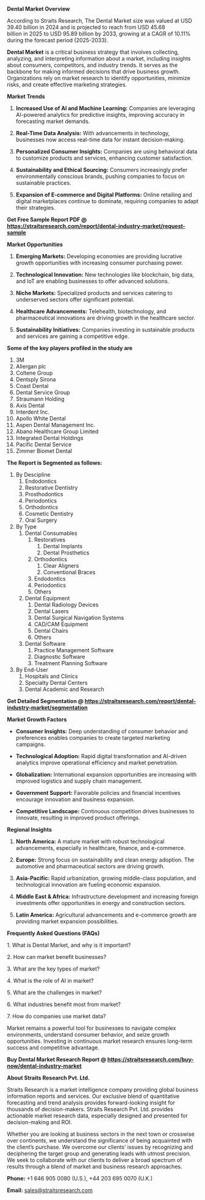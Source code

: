 <p><strong>Dental Market Overview</strong></p>
<p>According to Straits Research, The Dental Market size was valued at USD 39.40 billion in 2024 and is projected to reach from USD 45.68 billion in 2025 to USD 95.89 billion by 2033, growing at a CAGR of 10.11% during the forecast period (2025-2033).</p>
<p><strong>Dental Market</strong> is a critical business strategy that involves collecting, analyzing, and interpreting information about a market, including insights about consumers, competitors, and industry trends. It serves as the backbone for making informed decisions that drive business growth. Organizations rely on market research to identify opportunities, minimize risks, and create effective marketing strategies.</p>
<p><strong>Market Trends</strong></p>
<ol>
<li>
<p><strong>Increased Use of AI and Machine Learning:</strong> Companies are leveraging AI-powered analytics for predictive insights, improving accuracy in forecasting market demands.</p>
</li>
<li>
<p><strong>Real-Time Data Analysis:</strong> With advancements in technology, businesses now access real-time data for instant decision-making.</p>
</li>
<li>
<p><strong>Personalized Consumer Insights:</strong> Companies are using behavioral data to customize products and services, enhancing customer satisfaction.</p>
</li>
<li>
<p><strong>Sustainability and Ethical Sourcing:</strong> Consumers increasingly prefer environmentally conscious brands, pushing companies to focus on sustainable practices.</p>
</li>
<li>
<p><strong>Expansion of E-commerce and Digital Platforms:</strong> Online retailing and digital marketplaces continue to dominate, requiring companies to adapt their strategies.</p>
</li>
</ol>
<p><strong>Get Free Sample Report PDF @ <a href=https://straitsresearch.com/report/dental-industry-market/request-sample>https://straitsresearch.com/report/dental-industry-market/request-sample</a></strong></p>
<p><strong>Market Opportunities</strong></p>
<ol>
<li>
<p><strong>Emerging Markets:</strong> Developing economies are providing lucrative growth opportunities with increasing consumer purchasing power.</p>
</li>
<li>
<p><strong>Technological Innovation:</strong> New technologies like blockchain, big data, and IoT are enabling businesses to offer advanced solutions.</p>
</li>
<li>
<p><strong>Niche Markets:</strong> Specialized products and services catering to underserved sectors offer significant potential.</p>
</li>
<li>
<p><strong>Healthcare Advancements:</strong> Telehealth, biotechnology, and pharmaceutical innovations are driving growth in the healthcare sector.</p>
</li>
<li>
<p><strong>Sustainability Initiatives:</strong> Companies investing in sustainable products and services are gaining a competitive edge.</p>
</li>
</ol>
<div>
<div><strong>Some of the key players profiled in the study are</strong></div>
</div>
<p><ol>
<li>3M</li>
<li>Allergan plc</li>
<li>Coltene Group</li>
<li>Dentsply Sirona</li>
<li>Coast Dental</li>
<li>Dental Service Group</li>
<li>Straumann Holding</li>
<li>Axis Dental</li>
<li>Interdent Inc.</li>
<li>Apollo White Dental</li>
<li>Aspen Dental Management Inc.</li>
<li>Abano Healthcare Group Limited</li>
<li>Integrated Dental Holdings</li>
<li>Pacific Dental Service</li>
<li>Zimmer Biomet Dental</li>
</ol></p>
<p><strong>The Report is Segmented as follows:</strong></p>
<p><ol>
<li>By Descipline
<ol>
<li>Endodontics</li>
<li>Restorative Dentistry</li>
<li>Prosthodontics</li>
<li>Periodontics</li>
<li>Orthodontics</li>
<li>Cosmetic Dentistry</li>
<li>Oral Surgery</li>
</ol>
</li>
<li>By Type
<ol>
<li>Dental Consumables
<ol>
<li>Restoratives
<ol>
<li>Dental Implants</li>
<li>Dental Prosthetics</li>
</ol>
</li>
<li>Orthodontics
<ol>
<li>Clear Aligners</li>
<li>Conventional Braces</li>
</ol>
</li>
<li>Endodontics</li>
<li>Periodontics</li>
<li>Others</li>
</ol>
</li>
<li>Dental Equipment
<ol>
<li>Dental Radiology Devices</li>
<li>Dental Lasers</li>
<li>Dental Surgical Navigation Systems</li>
<li>CAD/CAM Equipment</li>
<li>Dental Chairs</li>
<li>Others</li>
</ol>
</li>
<li>Dental Software
<ol>
<li>Practice Management Software</li>
<li>Diagnostic Software</li>
<li>Treatment Planning Software</li>
</ol>
</li>
</ol>
</li>
<li>By End-User
<ol>
<li>Hospitals and Clinics</li>
<li>Specialty Dental Centers</li>
<li>Dental Academic and Research</li>
</ol>
</li>
</ol></p>
<p><strong>Get Detailed Segmentation @ <a href=https://straitsresearch.com/report/dental-industry-market/segmentation>https://straitsresearch.com/report/dental-industry-market/segmentation</a></strong></p>
<p><strong>Market Growth Factors</strong></p>
<ul>
<li>
<p><strong>Consumer Insights:</strong> Deep understanding of consumer behavior and preferences enables companies to create targeted marketing campaigns.</p>
</li>
<li>
<p><strong>Technological Adoption:</strong> Rapid digital transformation and AI-driven analytics improve operational efficiency and market penetration.</p>
</li>
<li>
<p><strong>Globalization:</strong> International expansion opportunities are increasing with improved logistics and supply chain management.</p>
</li>
<li>
<p><strong>Government Support:</strong> Favorable policies and financial incentives encourage innovation and business expansion.</p>
</li>
<li>
<p><strong>Competitive Landscape:</strong> Continuous competition drives businesses to innovate, resulting in improved product offerings.</p>
</li>
</ul>
<p><strong>Regional Insights</strong></p>
<ol>
<li>
<p><strong>North America:</strong> A mature market with robust technological advancements, especially in healthcare, finance, and e-commerce.</p>
</li>
<li>
<p><strong>Europe:</strong> Strong focus on sustainability and clean energy adoption. The automotive and pharmaceutical sectors are driving growth.</p>
</li>
<li>
<p><strong>Asia-Pacific:</strong> Rapid urbanization, growing middle-class population, and technological innovation are fueling economic expansion.</p>
</li>
<li>
<p><strong>Middle East &amp; Africa:</strong> Infrastructure development and increasing foreign investments offer opportunities in energy and construction sectors.</p>
</li>
<li>
<p><strong>Latin America:</strong> Agricultural advancements and e-commerce growth are providing market expansion possibilities.</p>
</li>
</ol>
<p><strong>Frequently Asked Questions (FAQs)</strong></p>
<p>1. What is Dental Market, and why is it important?</p>
<p>2. How can market benefit businesses?</p>
<p>3. What are the key types of market?</p>
<p>4. What is the role of AI in market?</p>
<p>5. What are the challenges in market?</p>
<p>6. What industries benefit most from market?</p>
<p>7. How do companies use market data?</p>
<p>Market remains a powerful tool for businesses to navigate complex environments, understand consumer behavior, and seize growth opportunities. Investing in continuous market research ensures long-term success and competitive advantage.</p>
<p><strong>Buy Dental Market Research Report @ <a href=https://straitsresearch.com/buy-now/dental-industry-market>https://straitsresearch.com/buy-now/dental-industry-market</a></strong></p>
<p><strong>About Straits Research Pvt. Ltd.</strong></p>
<p>Straits Research is a market intelligence company providing global business information reports and services. Our exclusive blend of quantitative forecasting and trend analysis provides forward-looking insight for thousands of decision-makers. Straits Research Pvt. Ltd. provides actionable market research data, especially designed and presented for decision-making and ROI.</p>
<p>Whether you are looking at business sectors in the next town or crosswise over continents, we understand the significance of being acquainted with the client&rsquo;s purchase. We overcome our clients&rsquo; issues by recognizing and deciphering the target group and generating leads with utmost precision. We seek to collaborate with our clients to deliver a broad spectrum of results through a blend of market and business research approaches.</p>
<p><strong>Phone:</strong> +1 646 905 0080 (U.S.), +44 203 695 0070 (U.K.)</p>
<p><strong>Email:</strong> <u><a href=mailto:sales@straitsresearch.com>sales@straitsresearch.com</a></u></p>

